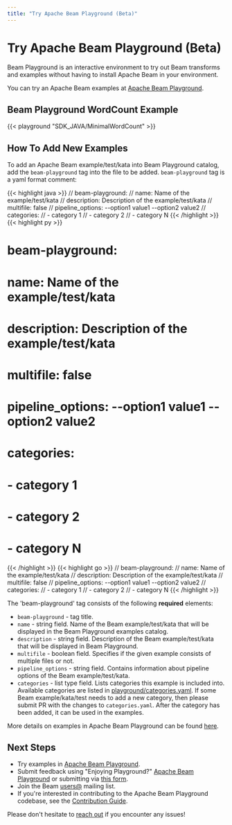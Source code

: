 ```yaml
---
title: "Try Apache Beam Playground (Beta)"
---
```

<!--
Licensed under the Apache License, Version 2.0 (the "License");
you may not use this file except in compliance with the License.
You may obtain a copy of the License at

http://www.apache.org/licenses/LICENSE-2.0

Unless required by applicable law or agreed to in writing, software
distributed under the License is distributed on an "AS IS" BASIS,
WITHOUT WARRANTIES OR CONDITIONS OF ANY KIND, either express or implied.
See the License for the specific language governing permissions and
limitations under the License.
-->

# Try Apache Beam Playground (Beta)

Beam Playground is an interactive environment to try out Beam transforms and examples without having to install Apache Beam in your environment.

You can try an Apache Beam examples at
[Apache Beam Playground](https://frontend-beta-dot-apache-beam-testing.appspot.com/).

## Beam Playground WordCount Example

{{< playground "SDK_JAVA/MinimalWordCount" >}}

## How To Add New Examples

To add an Apache Beam example/test/kata into Beam Playground catalog, add the `beam-playground` tag into the file to be added.
`beam-playground` tag is a yaml format comment:

{{< highlight java >}}
// beam-playground:
//   name: Name of the example/test/kata
//   description: Description of the example/test/kata
//   multifile: false
//   pipeline_options: --option1 value1 --option2 value2
//   categories:
//     - category 1
//     - category 2
//     - category N
{{< /highlight >}}
{{< highlight py >}}
# beam-playground:
#   name: Name of the example/test/kata
#   description: Description of the example/test/kata
#   multifile: false
#   pipeline_options: --option1 value1 --option2 value2
#   categories:
#     - category 1
#     - category 2
#     - category N
{{< /highlight >}}
{{< highlight go >}}
// beam-playground:
//   name: Name of the example/test/kata
//   description: Description of the example/test/kata
//   multifile: false
//   pipeline_options: --option1 value1 --option2 value2
//   categories:
//     - category 1
//     - category 2
//     - category N
{{< /highlight >}}

The 'beam-playground' tag consists of the following **required** elements:

- `beam-playground` - tag title.
- `name` - string field. Name of the Beam example/test/kata that will be displayed in the Beam Playground examples catalog.
- `description` - string field. Description of the Beam example/test/kata that will be displayed in Beam Playground.
- `multifile` - boolean field. Specifies if the given example consists of multiple files or not.
- `pipeline_options` - string field. Contains information about pipeline options of the Beam example/test/kata.
- `categories` - list type field.
Lists categories this example is included into. Available categories are listed in [playground/categories.yaml](https://github.com/apache/beam/blob/master/playground/categories.yaml).
If some Beam example/kata/test needs to add a new category, then please submit PR with the changes to `categories.yaml`. After the category has been added, it can be used in the examples.

More details on examples in Apache Beam Playground can be found
[here](https://docs.google.com/document/d/1LBeGVTYwJHYbtmLt06OjhBR1CJ1Wgz18MEZjvNkuofc/edit?usp=sharing).

## Next Steps

* Try examples in [Apache Beam Playground](https://frontend-beta-dot-apache-beam-testing.appspot.com/).
* Submit feedback using "Enjoying Playground?" [Apache Beam Playground](https://frontend-beta-dot-apache-beam-testing.appspot.com/) or submitting via [this form](https://docs.google.com/forms/d/e/1FAIpQLSd5_5XeOwwW2yjEVHUXmiBad8Lxk-4OtNcgG45pbyAZzd4EbA/viewform?usp=pp_url).
* Join the Beam [users@](/community/contact-us) mailing list.
* If you're interested in contributing to the Apache Beam Playground codebase, see the [Contribution Guide](/contribute).

Please don't hesitate to [reach out](/community/contact-us) if you encounter any issues!
